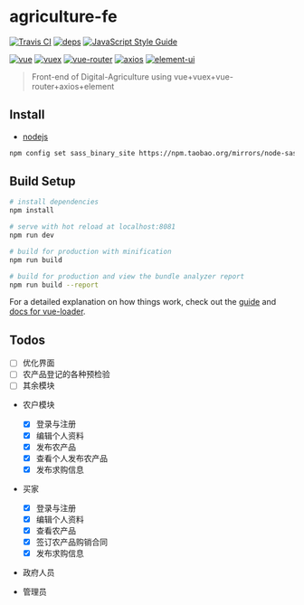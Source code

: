# agriculture-fe
[![Travis CI](https://travis-ci.org/Save404/agriculture-fe.svg?branch=master)](https://travis-ci.org/Save404/agriculture-fe) [![deps](https://img.shields.io/hackage-deps/v/lens.svg)](https://github.com/Save404/agriculture-fe/network/dependencies) [![JavaScript Style Guide](https://img.shields.io/badge/code_style-standard-brightgreen.svg)](https://standardjs.com)

[![vue](https://img.shields.io/badge/vue-2.5.17-brightgreen.svg)](https://github.com/vuejs/vue)
[![vuex](https://img.shields.io/badge/vuex-3.0.1-brightgreen.svg)](https://github.com/vuejs/vuex)
[![vue-router](https://img.shields.io/badge/vue--router-3.0.1-brightgreen.svg)](https://github.com/vuejs/vue-router)
[![axios](https://img.shields.io/badge/axios-0.18.0-yellow.svg)](https://github.com/axios/axios)
[![element-ui](https://img.shields.io/badge/element--ui-2.4.6-blue.svg)](https://github.com/ElemeFE/element)

> Front-end of Digital-Agriculture using vue+vuex+vue-router+axios+element

## Install

- [nodejs](https://nodejs.org/)

```sh
npm config set sass_binary_site https://npm.taobao.org/mirrors/node-sass/
```

## Build Setup

``` bash
# install dependencies
npm install

# serve with hot reload at localhost:8081
npm run dev

# build for production with minification
npm run build

# build for production and view the bundle analyzer report
npm run build --report
```

For a detailed explanation on how things work, check out the [guide](http://vuejs-templates.github.io/webpack/) and [docs for vue-loader](http://vuejs.github.io/vue-loader).



## Todos
- [ ] 优化界面
- [ ] 农产品登记的各种预检验
- [ ] 其余模块

- 农户模块
    - [x] 登录与注册
    - [x] 编辑个人资料
    - [x] 发布农产品
    - [x] 查看个人发布农产品
    - [x] 发布求购信息

- 买家
    - [x] 登录与注册
    - [x] 编辑个人资料
    - [x] 查看农产品
    - [x] 签订农产品购销合同
    - [x] 发布求购信息

- 政府人员

- 管理员
